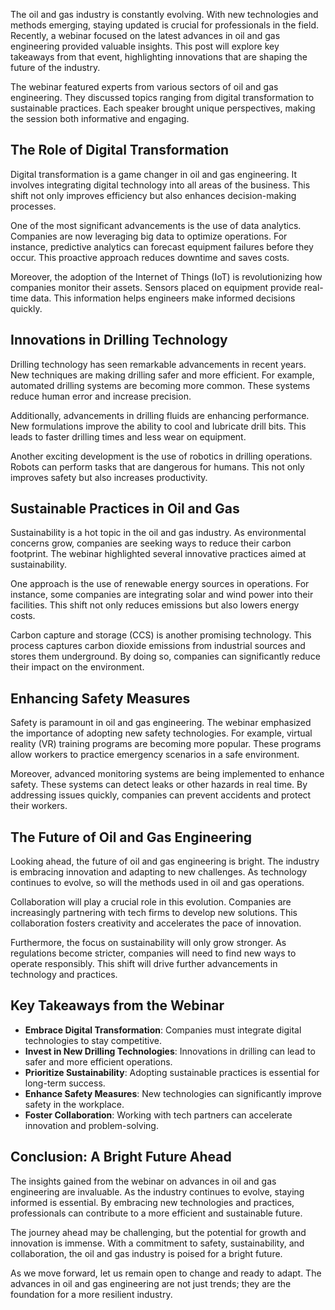 The oil and gas industry is constantly evolving. With new technologies and methods emerging, staying updated is crucial for professionals in the field. Recently, a webinar focused on the latest advances in oil and gas engineering provided valuable insights. This post will explore key takeaways from that event, highlighting innovations that are shaping the future of the industry.  
  
The webinar featured experts from various sectors of oil and gas engineering. They discussed topics ranging from digital transformation to sustainable practices. Each speaker brought unique perspectives, making the session both informative and engaging.  
  
## **The Role of Digital Transformation**
  
Digital transformation is a game changer in oil and gas engineering. It involves integrating digital technology into all areas of the business. This shift not only improves efficiency but also enhances decision-making processes.  
  
One of the most significant advancements is the use of data analytics. Companies are now leveraging big data to optimize operations. For instance, predictive analytics can forecast equipment failures before they occur. This proactive approach reduces downtime and saves costs.  
  
Moreover, the adoption of the Internet of Things (IoT) is revolutionizing how companies monitor their assets. Sensors placed on equipment provide real-time data. This information helps engineers make informed decisions quickly.  
  
## **Innovations in Drilling Technology** 
  
Drilling technology has seen remarkable advancements in recent years. New techniques are making drilling safer and more efficient. For example, automated drilling systems are becoming more common. These systems reduce human error and increase precision.  
  
Additionally, advancements in drilling fluids are enhancing performance. New formulations improve the ability to cool and lubricate drill bits. This leads to faster drilling times and less wear on equipment.  
  
Another exciting development is the use of robotics in drilling operations. Robots can perform tasks that are dangerous for humans. This not only improves safety but also increases productivity.  
  
## **Sustainable Practices in Oil and Gas**  
  
Sustainability is a hot topic in the oil and gas industry. As environmental concerns grow, companies are seeking ways to reduce their carbon footprint. The webinar highlighted several innovative practices aimed at sustainability.  
  
One approach is the use of renewable energy sources in operations. For instance, some companies are integrating solar and wind power into their facilities. This shift not only reduces emissions but also lowers energy costs.  
  
Carbon capture and storage (CCS) is another promising technology. This process captures carbon dioxide emissions from industrial sources and stores them underground. By doing so, companies can significantly reduce their impact on the environment.  
  
## **Enhancing Safety Measures** 
  
Safety is paramount in oil and gas engineering. The webinar emphasized the importance of adopting new safety technologies. For example, virtual reality (VR) training programs are becoming more popular. These programs allow workers to practice emergency scenarios in a safe environment.  
  
Moreover, advanced monitoring systems are being implemented to enhance safety. These systems can detect leaks or other hazards in real time. By addressing issues quickly, companies can prevent accidents and protect their workers.  
  
## **The Future of Oil and Gas Engineering**
  
Looking ahead, the future of oil and gas engineering is bright. The industry is embracing innovation and adapting to new challenges. As technology continues to evolve, so will the methods used in oil and gas operations.  
  
Collaboration will play a crucial role in this evolution. Companies are increasingly partnering with tech firms to develop new solutions. This collaboration fosters creativity and accelerates the pace of innovation.  
  
Furthermore, the focus on sustainability will only grow stronger. As regulations become stricter, companies will need to find new ways to operate responsibly. This shift will drive further advancements in technology and practices.  
  
## **Key Takeaways from the Webinar**
* **Embrace Digital Transformation**: Companies must integrate digital technologies to stay competitive.  
* **Invest in New Drilling Technologies**: Innovations in drilling can lead to safer and more efficient operations.  
* **Prioritize Sustainability**: Adopting sustainable practices is essential for long-term success.  
* **Enhance Safety Measures**: New technologies can significantly improve safety in the workplace.  
* **Foster Collaboration**: Working with tech partners can accelerate innovation and problem-solving.

## **Conclusion: A Bright Future Ahead**  
  
The insights gained from the webinar on advances in oil and gas engineering are invaluable. As the industry continues to evolve, staying informed is essential. By embracing new technologies and practices, professionals can contribute to a more efficient and sustainable future.  
  
The journey ahead may be challenging, but the potential for growth and innovation is immense. With a commitment to safety, sustainability, and collaboration, the oil and gas industry is poised for a bright future.  
  
As we move forward, let us remain open to change and ready to adapt. The advances in oil and gas engineering are not just trends; they are the foundation for a more resilient industry.  
